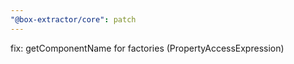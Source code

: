 ```yaml
---
"@box-extractor/core": patch
---
```


fix: getComponentName for factories (PropertyAccessExpression)
